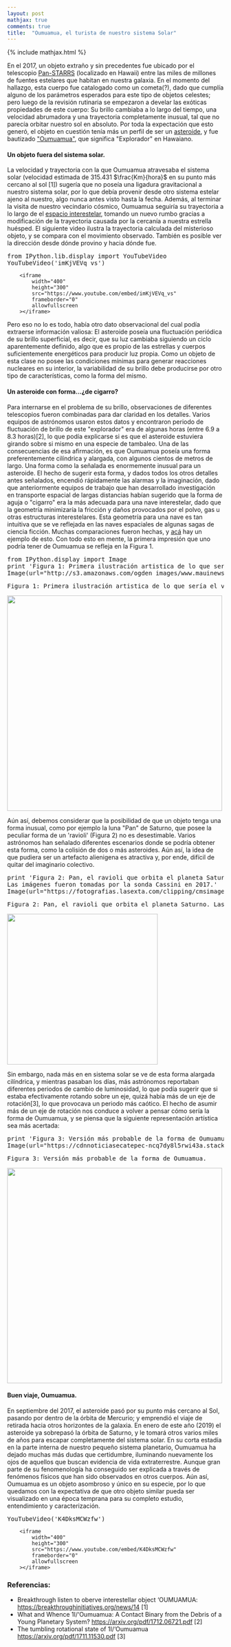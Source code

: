 ```yaml
---
layout: post
mathjax: true
comments: true
title:  "Oumuamua, el turista de nuestro sistema Solar"
---
```

{% include mathjax.html %}

<div class="cell border-box-sizing text_cell rendered"><div class="prompt input_prompt">
</div>
<div class="inner_cell">
<div class="text_cell_render border-box-sizing rendered_html">
<p>En el 2017, un objeto extraño y sin precedentes fue ubicado por el telescopio <a href="http://pswww.ifa.hawaii.edu/pswww/">Pan-STARRS</a> (localizado en Hawaii) entre las miles de millones de fuentes estelares que habitan en nuestra galaxia. En el momento del hallazgo, esta cuerpo fue catalogado como un cometa(?), dado que cumplía alguno de los parámetros esperados para este tipo de objetos celestes; pero luego de la revisión rutinaria se empezaron a develar las exóticas propiedades de este cuerpo: Su brillo cambiaba a lo largo del tiempo, una velocidad abrumadora y una trayectoria completamente inusual, tal que no parecía orbitar nuestro sol en absoluto. Por toda la expectación que esto generó, el objeto en cuestión tenía más un perfil de ser un <a href="https://es.wikipedia.org/wiki/Asteroide">asteroide</a>, y fue bautizado <a href="https://es.wikipedia.org/wiki/1I/%CA%BBOumuamua">"Oumuamua"</a>, que significa "Explorador" en Hawaiano.</p>
<h4 id="Un-objeto-fuera-del-sistema-solar.">Un objeto fuera del sistema solar.<a class="anchor-link" href="#Un-objeto-fuera-del-sistema-solar."></a></h4><p>La velocidad y trayectoria con la que Oumuamua atravesaba el sistema solar (velocidad estimada de 315.431 $\frac{Km}{hora}$ en su punto más cercano al sol [1]) sugería que no poseía una ligadura gravitacional a nuestro sistema solar, por lo que debía provenir desde otro sistema estelar ajeno al nuestro, algo nunca antes visto hasta la fecha. Además, al terminar la visita de nuestro vecindario cósmico, Oumuamua seguiría su trayectoria a lo largo de el <a href="https://spaceplace.nasa.gov/interstellar/sp/">espacio interestelar</a>, tomando un nuevo rumbo gracias a modificación de la trayectoria causada por la cercanía a nuestra estrella huésped. 
El siguiente video ilustra la trayectoria calculada del misterioso objeto, y se compara con el movimiento observado. También es posible ver la dirección desde dónde provino y hacia dónde fue.</p>

</div>
</div>
</div>
<div class="cell border-box-sizing code_cell rendered">
<div class="input">
<div class="inner_cell">
    <div class="input_area">
<div class=" highlight hl-ipython2"><pre><span></span><span class="kn">from</span> <span class="nn">IPython.lib.display</span> <span class="kn">import</span> <span class="n">YouTubeVideo</span>
<span class="n">YouTubeVideo</span><span class="p">(</span><span class="s1">&#39;imKjVEVq_vs&#39;</span><span class="p">)</span>
</pre></div>

</div>
</div>
</div>

<div class="output_wrapper">
<div class="output">


<div class="output_area">


<div class="output_html rendered_html output_subarea output_execute_result">

        <iframe
            width="400"
            height="300"
            src="https://www.youtube.com/embed/imKjVEVq_vs"
            frameborder="0"
            allowfullscreen
        ></iframe>
        
</div>

</div>

</div>
</div>

</div>
<div class="cell border-box-sizing text_cell rendered"><div class="prompt input_prompt">
</div>
<div class="inner_cell">
<div class="text_cell_render border-box-sizing rendered_html">
<p>Pero eso no lo es todo, había otro dato observacional del cual podía extraerse información valiosa: El asteroide poseía una fluctuación periódica de su brillo superficial, es decir, que su luz cambiaba siguiendo un ciclo aparentemente definido, algo que es propio de las estrellas y cuerpos suficientemente energéticos para producir luz propia. Como un objeto de esta clase no posee las condiciones mínimas para generar reacciones nucleares en su interior, la variabilidad de su brillo debe producirse por otro tipo de características, como la forma del mismo.</p>
<h4 id="Un-asteroide-con-forma...&#191;de-cigarro?">Un asteroide con forma...&#191;de cigarro?<a class="anchor-link" href="#Un-asteroide-con-forma...&#191;de-cigarro?"></a></h4><p>Para internarse en el problema de su brillo, observaciones de diferentes telescopios fueron combinadas para dar claridad en los detalles. Varios equipos de astrónomos usaron estos datos y encontraron periodo de fluctuación de brillo de este "explorador" era de algunas horas (entre 6.9 a 8.3 horas)[2], lo que podía explicarse si es que el asteroide estuviera girando sobre si mismo en una especie de tambaleo. Una de las consecuencias de esa afirmación, es que Oumuamua poseía una forma preferentemente cilíndrica y alargada, con algunos cientos de metros de largo. Una forma como la señalada es enormemente inusual para un asteroide. 
El hecho de sugerir esta forma, y dados todos los otros detalles antes señalados, encendió rápidamente las alarmas y la imaginación, dado que anteriormente equipos de trabajo que han desarrollado investigación en transporte espacial de largas distancias habían sugerido que la forma de aguja o "cigarro" era la más adecuada para una nave interestelar, dado que la geometría minimizaría la fricción y daños provocados por el polvo, gas u otras estructuras interestelares. Esta geometría para una nave es tan intuitiva que se ve reflejada en las naves espaciales de algunas sagas de ciencia ficción. Muchas comparaciones fueron hechas, y <a href="https://scontent.flim5-3.fna.fbcdn.net/v/t31.0-8/25440025_1779777045659648_5016931378865647025_o.jpg?_nc_cat=109&amp;_nc_ht=scontent.flim5-3.fna&amp;oh=36afaf291ae8ad91d14091c99cf1c5b1&amp;oe=5D0DB9E0">acá</a> hay un ejemplo de esto.
Con todo esto en mente, la primera impresión que uno podría tener de Oumuamua se refleja en la Figura 1.</p>

</div>
</div>
</div>
<div class="cell border-box-sizing code_cell rendered">
<div class="input">
<div class="inner_cell">
    <div class="input_area">
<div class=" highlight hl-ipython2"><pre><span></span><span class="kn">from</span> <span class="nn">IPython.display</span> <span class="kn">import</span> <span class="n">Image</span>
<span class="k">print</span> <span class="s1">&#39;Figura 1: Primera ilustración artistica de lo que sería el visitante Oumuamua.&#39;</span>
<span class="n">Image</span><span class="p">(</span><span class="n">url</span><span class="o">=</span><span class="s2">&quot;http://s3.amazonaws.com/ogden_images/www.mauinews.com/images/2017/12/07060907/intersellar-object.jpg&quot;</span><span class="p">,</span><span class="n">width</span><span class="o">=</span><span class="mi">500</span><span class="p">)</span>
</pre></div>

</div>
</div>
</div>

<div class="output_wrapper">
<div class="output">


<div class="output_area">

<div class="prompt"></div>


<div class="output_subarea output_stream output_stdout output_text">
<pre>Figura 1: Primera ilustración artistica de lo que sería el visitante Oumuamua.
</pre>
</div>
</div>

<div class="output_area">


<div class="output_html rendered_html output_subarea output_execute_result">
<img src="http://s3.amazonaws.com/ogden_images/www.mauinews.com/images/2017/12/07060907/intersellar-object.jpg" width="500"/>
</div>

</div>

</div>
</div>

</div>
<div class="cell border-box-sizing text_cell rendered"><div class="prompt input_prompt">
</div>
<div class="inner_cell">
<div class="text_cell_render border-box-sizing rendered_html">
<p>Aún así, debemos considerar que la posibilidad de que un objeto tenga una forma inusual, como por ejemplo la luna "Pan" de Saturno, que posee la peculiar forma de un 'ravioli' (Figura 2) no es desestimable. Varios astrónomos han señalado diferentes escenarios donde se podría obtener esta forma, como la colisión de dos o más asteroides. Aún así, la idea de que pudiera ser un artefacto alienigena es atractiva y, por ende, difícil de quitar del imaginario colectivo.</p>

</div>
</div>
</div>
<div class="cell border-box-sizing code_cell rendered">
<div class="input">
<div class="inner_cell">
    <div class="input_area">
<div class=" highlight hl-ipython2"><pre><span></span><span class="k">print</span> <span class="s1">&#39;Figura 2: Pan, el ravioli que orbita el planeta Saturno. </span><span class="se">\</span>
<span class="s1">Las imágenes fueron tomadas por la sonda Cassini en 2017.&#39;</span>
<span class="n">Image</span><span class="p">(</span><span class="n">url</span><span class="o">=</span><span class="s2">&quot;https://fotografias.lasexta.com/clipping/cmsimages02/2017/03/10/25398870-BA11-4C6B-8423-44F663DDB8BA/58.jpg&quot;</span><span class="p">,</span><span class="n">width</span><span class="o">=</span><span class="mi">350</span><span class="p">)</span>
</pre></div>

</div>
</div>
</div>

<div class="output_wrapper">
<div class="output">


<div class="output_area">

<div class="prompt"></div>


<div class="output_subarea output_stream output_stdout output_text">
<pre>Figura 2: Pan, el ravioli que orbita el planeta Saturno. Las imágenes fueron tomadas por la sonda Cassini en 2017.
</pre>
</div>
</div>

<div class="output_area">


<div class="output_html rendered_html output_subarea output_execute_result">
<img src="https://fotografias.lasexta.com/clipping/cmsimages02/2017/03/10/25398870-BA11-4C6B-8423-44F663DDB8BA/58.jpg" width="350"/>
</div>

</div>

</div>
</div>

</div>
<div class="cell border-box-sizing text_cell rendered"><div class="prompt input_prompt">
</div>
<div class="inner_cell">
<div class="text_cell_render border-box-sizing rendered_html">
<p>Sin embargo, nada más en en sistema solar se ve de esta forma alargada cilíndrica, y mientras pasaban los días, más astrónomos reportaban diferentes periodos de cambio de luminosidad, lo que podía sugerir que si estaba efectivamente rotando sobre un eje, quizá había más de un eje de rotación[3], lo que provocava un periodo más caótico. El hecho de asumir más de un eje de rotación nos conduce a volver a pensar cómo sería la forma de Oumuamua, y se piensa que la siguiente representación artística sea más acertada:</p>

</div>
</div>
</div>
<div class="cell border-box-sizing code_cell rendered">
<div class="input">
<div class="inner_cell">
    <div class="input_area">
<div class=" highlight hl-ipython2"><pre><span></span><span class="k">print</span> <span class="s1">&#39;Figura 3: Versión más probable de la forma de Oumuamua.&#39;</span>
<span class="n">Image</span><span class="p">(</span><span class="n">url</span><span class="o">=</span><span class="s2">&quot;https://cdnnoticiasecatepec-ncq7dy8l5rwi43a.stackpathdns.com/wp-content/uploads/2018/11/Oumuamua-painting-Hartmann.jpg&quot;</span><span class="p">,</span><span class="n">width</span><span class="o">=</span><span class="mi">500</span><span class="p">)</span>
</pre></div>

</div>
</div>
</div>

<div class="output_wrapper">
<div class="output">


<div class="output_area">

<div class="prompt"></div>


<div class="output_subarea output_stream output_stdout output_text">
<pre>Figura 3: Versión más probable de la forma de Oumuamua.
</pre>
</div>
</div>

<div class="output_area">



<div class="output_html rendered_html output_subarea output_execute_result">
<img src="https://cdnnoticiasecatepec-ncq7dy8l5rwi43a.stackpathdns.com/wp-content/uploads/2018/11/Oumuamua-painting-Hartmann.jpg" width="500"/>
</div>

</div>

</div>
</div>

</div>
<div class="cell border-box-sizing text_cell rendered"><div class="prompt input_prompt">
</div>
<div class="inner_cell">
<div class="text_cell_render border-box-sizing rendered_html">
<h4 id="Buen-viaje,-Oumuamua.">Buen viaje, Oumuamua.<a class="anchor-link" href="#Buen-viaje,-Oumuamua."></a></h4><p>En septiembre del 2017, el asteroide pasó por su punto más cercano al Sol, pasando por dentro de la órbita de Mercurio; y emprendió el viaje de retirada hacia otros horizontes de la galaxia. En enero de este año (2019) el asteroide ya sobrepasó la órbita de Saturno, y le tomará otros varios miles de años para escapar completamente del sistema solar. En su corta estadía en la parte interna de nuestro pequeño sistema planetario, Oumuamua ha dejado muchas más dudas que certidumbre, iluminando nuevamente los ojos de aquellos que buscan evidencia de vida extraterrestre. Aunque gran parte de su fenomenología ha conseguido ser explicada a través de fenómenos físicos que han sido observados en otros cuerpos. Aún así, Oumuamua es un objeto asombroso y único en su especie, por lo que quedamos con la expectativa de que otro objeto similar pueda ser visualizado en una época temprana para su completo estudio, entendimiento y caracterización.</p>

</div>
</div>
</div>
<div class="cell border-box-sizing code_cell rendered">
<div class="input">
<div class="inner_cell">
    <div class="input_area">
<div class=" highlight hl-ipython2"><pre><span></span><span class="n">YouTubeVideo</span><span class="p">(</span><span class="s1">&#39;K4DksMCWzfw&#39;</span><span class="p">)</span>
</pre></div>

</div>
</div>
</div>

<div class="output_wrapper">
<div class="output">


<div class="output_area">


<div class="output_html rendered_html output_subarea output_execute_result">

        <iframe
            width="400"
            height="300"
            src="https://www.youtube.com/embed/K4DksMCWzfw"
            frameborder="0"
            allowfullscreen
        ></iframe>
        
</div>

</div>

</div>
</div>

</div>
<div class="cell border-box-sizing text_cell rendered"><div class="prompt input_prompt">
</div>
<div class="inner_cell">
<div class="text_cell_render border-box-sizing rendered_html">
<h3 id="Referencias:">Referencias:<a class="anchor-link" href="#Referencias:"></a></h3><ul>
<li>Breakthrough listen to oberve interestellar object ‘OUMUAMUA: <a href="https://breakthroughinitiatives.org/news/14">https://breakthroughinitiatives.org/news/14</a> [1]</li>
<li>What and Whence 1I/‘Oumuamua: A Contact Binary from
the Debris of a Young Planetary System? <a href="https://arxiv.org/pdf/1712.06721.pdf">https://arxiv.org/pdf/1712.06721.pdf</a> [2]</li>
<li>The tumbling rotational state of 1I/‘Oumuamua <a href="https://arxiv.org/pdf/1711.11530.pdf">https://arxiv.org/pdf/1711.11530.pdf</a> [3]</li>
</ul>

</div>
</div>
</div>
 

